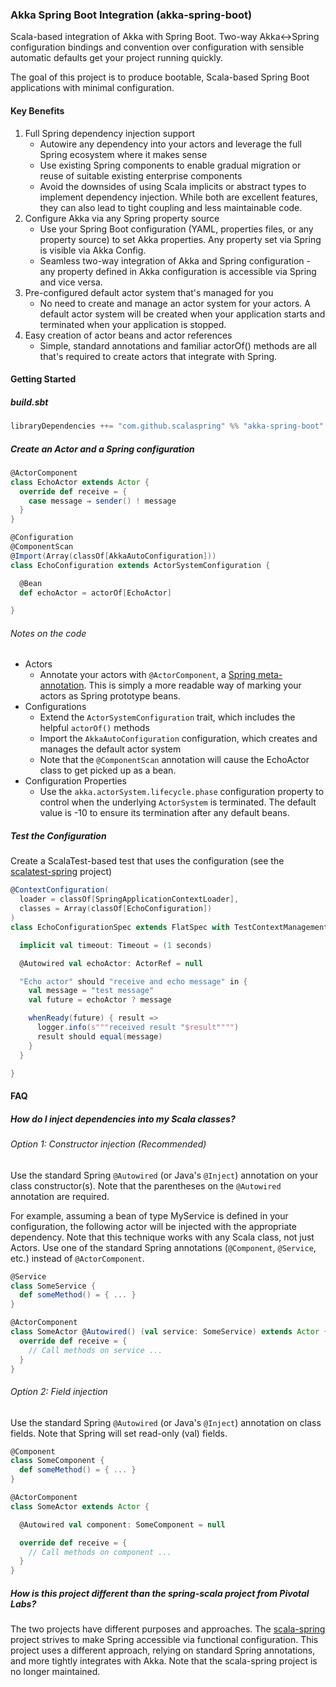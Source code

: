 ### Akka Spring Boot Integration (akka-spring-boot)

Scala-based integration of Akka with Spring Boot.
Two-way Akka<->Spring configuration bindings and convention over configuration with sensible automatic defaults get your project running quickly.

The goal of this project is to produce bootable, Scala-based Spring Boot applications with minimal configuration.

#### Key Benefits
1. Full Spring dependency injection support
   * Autowire any dependency into your actors and leverage the full Spring ecosystem where it makes sense
   * Use existing Spring components to enable gradual migration or reuse of suitable existing enterprise components
   * Avoid the downsides of using Scala implicits or abstract types to implement dependency injection. While both are excellent features, they can also lead to tight coupling and less maintainable code.
2. Configure Akka via any Spring property source
   * Use your Spring Boot configuration (YAML, properties files, or any property source) to set Akka properties. Any property set via Spring is visible via Akka Config.
   * Seamless two-way integration of Akka and Spring configuration - any property defined in Akka configuration is accessible via Spring and vice versa.
3. Pre-configured default actor system that's managed for you
   * No need to create and manage an actor system for your actors. A default actor system will be created when your application starts and terminated when your application is stopped.
4. Easy creation of actor beans and actor references
   * Simple, standard annotations and familiar actorOf() methods are all that's required to create actors that integrate with Spring.

#### Getting Started

##### build.sbt

````scala
libraryDependencies ++= "com.github.scalaspring" %% "akka-spring-boot" % "0.3.1"
````

##### Create an Actor and a Spring configuration

````scala
@ActorComponent
class EchoActor extends Actor {
  override def receive = {
    case message ⇒ sender() ! message
  }
}

@Configuration
@ComponentScan
@Import(Array(classOf[AkkaAutoConfiguration]))
class EchoConfiguration extends ActorSystemConfiguration {

  @Bean
  def echoActor = actorOf[EchoActor]

}
````

###### Notes on the code

* Actors
  * Annotate your actors with `@ActorComponent`, a [Spring meta-annotation](http://docs.spring.io/spring/docs/current/spring-framework-reference/html/beans.html#beans-meta-annotations).
    This is simply a more readable way of marking your actors as Spring prototype beans.
* Configurations
  * Extend the `ActorSystemConfiguration` trait, which includes the helpful `actorOf()` methods
  * Import the `AkkaAutoConfiguration` configuration, which creates and manages the default actor system
  * Note that the `@ComponentScan` annotation will cause the EchoActor class to get picked up as a bean.
* Configuration Properties
  * Use the `akka.actorSystem.lifecycle.phase` configuration property to control when the underlying `ActorSystem` is terminated. The default value is -10 to ensure its termination after any default beans. 

##### Test the Configuration

Create a ScalaTest-based test that uses the configuration (see the [scalatest-spring](https://github.com/scalaspring/scalatest-spring) project)

````scala
@ContextConfiguration(
  loader = classOf[SpringApplicationContextLoader],
  classes = Array(classOf[EchoConfiguration])
)
class EchoConfigurationSpec extends FlatSpec with TestContextManagement with Matchers with AskSupport with ScalaFutures with StrictLogging {

  implicit val timeout: Timeout = (1 seconds)

  @Autowired val echoActor: ActorRef = null

  "Echo actor" should "receive and echo message" in {
    val message = "test message"
    val future = echoActor ? message

    whenReady(future) { result =>
      logger.info(s"""received result "$result"""")
      result should equal(message)
    }
  }

}
````

#### FAQ

##### How do I inject dependencies into my Scala classes?

###### Option 1: Constructor injection (Recommended)

Use the standard Spring `@Autowired` (or Java's `@Inject`) annotation on your class constructor(s). Note that the parentheses on the `@Autowired` annotation are required.

For example, assuming a bean of type MyService is defined in your configuration, the following actor will be injected with the appropriate dependency.
Note that this technique works with any Scala class, not just Actors. Use one of the standard Spring annotations (`@Component`, `@Service`, etc.) instead of `@ActorComponent`.

````scala
@Service
class SomeService {
  def someMethod() = { ... }
}

@ActorComponent
class SomeActor @Autowired() (val service: SomeService) extends Actor {
  override def receive = {
    // Call methods on service ...
  }
}

````

###### Option 2: Field injection

Use the standard Spring `@Autowired` (or Java's `@Inject`) annotation on class fields. Note that Spring will set read-only (val) fields.

````scala
@Component
class SomeComponent {
  def someMethod() = { ... }
}

@ActorComponent
class SomeActor extends Actor {

  @Autowired val component: SomeComponent = null

  override def receive = {
    // Call methods on component ...
  }
}

````

##### How is this project different than the spring-scala project from Pivotal Labs?

The two projects have different purposes and approaches.
The [scala-spring](https://github.com/spring-projects/spring-scala) project strives to make Spring accessible via functional configuration.
This project uses a different approach, relying on standard Spring annotations, and more tightly integrates with Akka.
Note that the scala-spring project is no longer maintained.
